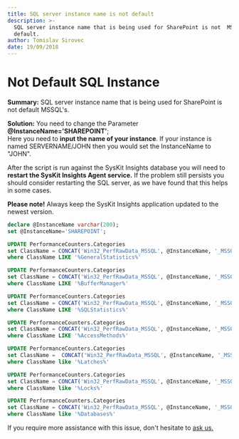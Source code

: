 ```yaml
---
title: SQL server instance name is not default
description: >-
  SQL server instance name that is being used for SharePoint is not  MSSQL's
  default.
author: Tomislav Sirovec
date: 19/09/2018
---
```


# Not Default SQL Instance

**Summary:** SQL server instance name that is being used for SharePoint is not default MSSQL's.

**Solution:** You need to change the Parameter **@InstanceName='SHAREPOINT'**;  
Here you need to **input the name of your instance**. If your instance is named SERVERNAME/JOHN then you would set the InstanceName to "JOHN".

After the script is run against the SysKit Insights database you will need to **restart the SysKit Insights Agent service.** If the problem still persists you should consider restarting the SQL server, as we have found that this helps in some cases.

**Please note!** Always keep the SysKit Insights application updated to the newest version.

```sql
declare @InstanceName varchar(200);
set @InstanceName='SHAREPOINT';

UPDATE PerformanceCounters.Categories
set ClassName = CONCAT('Win32_PerfRawData_MSSQL', @InstanceName, '_MSSQL', @InstanceName, 'GeneralStatistics')
where ClassName LIKE '%GeneralStatistics%'

UPDATE PerformanceCounters.Categories
set ClassName = CONCAT('Win32_PerfRawData_MSSQL', @InstanceName, '_MSSQL', @InstanceName, 'BufferManager')
where ClassName LIKE '%BufferManager%'

UPDATE PerformanceCounters.Categories
set ClassName = CONCAT('Win32_PerfRawData_MSSQL', @InstanceName, '_MSSQL', @InstanceName, 'SQLStatistics')
where ClassName LIKE '%SQLStatistics%'

UPDATE PerformanceCounters.Categories
set ClassName = CONCAT('Win32_PerfRawData_MSSQL', @InstanceName, '_MSSQL', @InstanceName, 'AccessMethods')
where ClassName LIKE '%AccessMethods%'

UPDATE PerformanceCounters.Categories
set ClassName =  CONCAT('Win32_PerfRawData_MSSQL', @InstanceName, '_MSSQL', @InstanceName, 'Latches')
where ClassName like '%Latches%'

UPDATE PerformanceCounters.Categories
set ClassName = CONCAT('Win32_PerfRawData_MSSQL', @InstanceName, '_MSSQL', @InstanceName, 'Locks')
where ClassName like '%Locks%'

UPDATE PerformanceCounters.Categories
set ClassName = CONCAT('Win32_PerfRawData_MSSQL', @InstanceName, '_MSSQL', @InstanceName, 'Databases')
where ClassName like '%Databases%'
```

If you require more assistance with this issue, don't hesitate to [ask us.](https://www.syskit.com/company/contact-us/)

